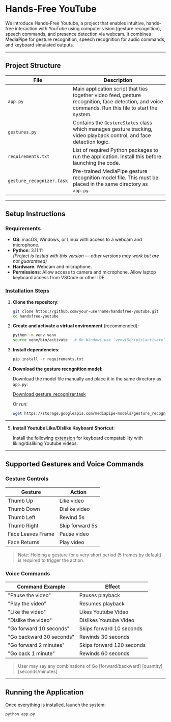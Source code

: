 # Hands-Free YouTube

We introduce Hands-Free Youtube, a project that enables intuitive, hands-free interaction with YouTube using computer vision (gesture recognition), speech commands, and presence detection via webcam. It combines MediaPipe for gesture recognition, speech recognition for audio commands, and keyboard simulated outputs.

---

## Project Structure

| File                      | Description                                                                                                                                        |
| ------------------------- | -------------------------------------------------------------------------------------------------------------------------------------------------- |
| `app.py`                  | Main application script that ties together video feed, gesture recognition, face detection, and voice commands. Run this file to start the system. |
| `gestures.py`             | Contains the `GestureStates` class which manages gesture tracking, video playback control, and face detection logic.                               |
| `requirements.txt`        | List of required Python packages to run the application. Install this before launching the code.                                                   |
| `gesture_recognizer.task` | Pre-trained MediaPipe gesture recognition model file. This must be placed in the same directory as `app.py`.                                       |

---

## Setup Instructions

### Requirements

- **OS**: macOS, Windows, or Linux with access to a webcam and microphone.
- **Python**: 3.11.11  
  _(Project is tested with this version — other versions may work but are not guaranteed)_
- **Hardware**: Webcam and microphone.
- **Permissions**: Allow access to camera and microphone. Allow laptop keyboard access from VSCode or other IDE.

### Installation Steps

1. **Clone the repository**:

   ```bash
   git clone https://github.com/your-username/handsfree-youtube.git
   cd handsfree-youtube
   ```

2. **Create and activate a virtual environment** (recommended):

   ```bash
   python -m venv venv
   source venv/bin/activate   # On Windows use `venv\Scripts\activate`
   ```

3. **Install dependencies**:

   ```bash
   pip install -r requirements.txt
   ```

4. **Download the gesture recognition model**:

   Download the model file manually and place it in the same directory as `app.py`:

   [Download gesture_recognizer.task](https://storage.googleapis.com/mediapipe-models/gesture_recognizer/gesture_recognizer/float16/latest/gesture_recognizer.task)

   Or run:

   ```bash
   wget https://storage.googleapis.com/mediapipe-models/gesture_recognizer/gesture_recognizer/float16/latest/gesture_recognizer.task
   ```

---

5. **Install Youtube Like/Dislike Keyboard Shortcut**:

   Install the following [extension](https://chromewebstore.google.com/detail/youtube-like-dislike-shor/fdkpkpelkkdkjhpacficichkfifijipc?pli=1) for keyboard compatability with liking/disliking Youtube videos.

---

## Supported Gestures and Voice Commands

### Gesture Controls

| Gesture           | Action          |
| ----------------- | --------------- |
| Thumb Up          | Like video      |
| Thumb Down        | Dislike video   |
| Thumb Left        | Rewind 5s       |
| Thumb Right       | Skip forward 5s |
| Face Leaves Frame | Pause video     |
| Face Returns      | Play video      |

> Note: Holding a gesture for a very short period (5 frames by default) is required to trigger the action.

### Voice Commands

| Command Example          | Effect                    |
| ------------------------ | ------------------------- |
| "Pause the video"        | Pauses playback           |
| "Play the video"         | Resumes playback          |
| "Like the video"         | Likes Youtube Video       |
| "Dislike the video"      | Dislikes Youtube Video    |
| "Go forward 10 seconds"  | Skips forward 10 seconds  |
| "Go backward 30 seconds" | Rewinds 30 seconds        |
| "Go forward 2 minutes"   | Skips forward 120 seconds |
| "Go back 1 minute"       | Rewinds 60 seconds        |

> User may say any combinations of Go [forward/backward] [quantity] [seconds/minutes]

---

## Running the Application

Once everything is installed, launch the system:

```bash
python app.py
```
